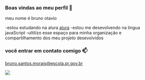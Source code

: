 ### Boas vindas ao meu perfil 💙

meu nome é bruno otavio 

-estou estudando na alura  [alura](https://www.alura.com.br)
-estou me desevolvendo na lingua javaScript
-ultilizo esse espaço para minha organização e compartilhamento dos meu projeto desevolvidos

### vocẽ entrar em contato  comigo 📫

bruno.santos.morais@escola.pr.gov.br



![](https://media1.tenor.com/m/Cnwk6nqKB3QAAAAd/horse-interview.gif)



